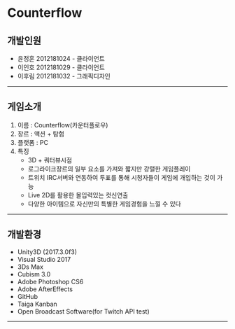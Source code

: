 # Counterflow
## 개발인원
+ 윤정훈 2012181024 - 클라이언트
+ 이인호 2012181029 - 클라이언트
+ 이후림 2012181032 - 그래픽디자인
*****
## 게임소개
1. 이름 : Counterflow(카운터플로우)
2. 장르 : 액션 + 탐험
3. 플랫폼 : PC
4. 특징
    * 3D + 쿼터뷰시점
    * 로그라이크장르의 일부 요소를 가져와 짧지만 강렬한 게임플레이
    * 트위치 IRC서버와 연동하여 투표를 통해 시청자들이 게임에 개입하는 것이 가능
    * Live 2D를 활용한 몰입력있는 컷신연출
    * 다양한 아이템으로 자신만의 특별한 게임경험을 느낄 수 있다
*****
## 개발환경
* Unity3D (2017.3.0f3)
* Visual Studio 2017
* 3Ds Max
* Cubism 3.0
* Adobe Photoshop CS6
* Adobe AfterEffects
* GitHub
* Taiga Kanban
* Open Broadcast Software(for Twitch API test)
*****
